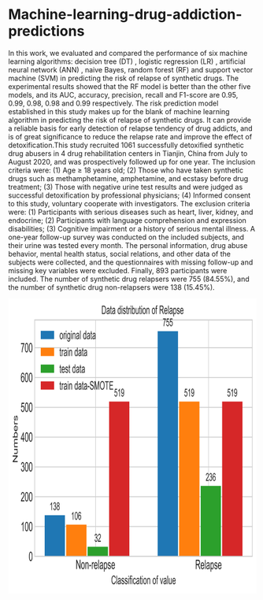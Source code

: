 # Machine-learning-drug-addiction-predictions
In this work, we evaluated and compared the performance of six machine learning algorithms: decision tree (DT) , logistic regression (LR) , artificial neural network (ANN) , naive Bayes, random forest (RF) and support vector machine (SVM) in predicting the risk of relapse of synthetic drugs. The experimental results showed that the RF model is better than the other five models, and its AUC, accuracy, precision, recall and F1-score are 0.95, 0.99, 0.98, 0.98 and 0.99 respectively. The risk prediction model established in this study makes up for the blank of machine learning algorithm in predicting the risk of relapse of synthetic drugs. It can provide a reliable basis for early detection of relapse tendency of drug addicts, and is of great significance to reduce the relapse rate and improve the effect of detoxification.This study recruited 1061 successfully detoxified synthetic drug abusers in 4 drug rehabilitation centers in Tianjin, China from July to August 2020, and was prospectively followed up for one year. The inclusion criteria were: (1) Age ≥ 18 years old; (2) Those who have taken synthetic drugs such as methamphetamine, amphetamine, and ecstasy before drug treatment; (3) Those with negative urine test results and were judged as successful detoxification by professional physicians; (4) Informed consent to this study, voluntary cooperate with investigators. The exclusion criteria were: (1) Participants with serious diseases such as heart, liver, kidney, and endocrine; (2) Participants with language comprehension and expression disabilities; (3) Cognitive impairment or a history of serious mental illness. A one-year follow-up survey was conducted on the included subjects, and their urine was tested every month. The personal information, drug abuse behavior, mental health status, social relations, and other data of the subjects were collected, and the questionnaires with missing follow-up and missing key variables were excluded. Finally, 893 participants were included. The number of synthetic drug relapsers were 755 (84.55%), and the number of synthetic drug non-relapsers were 138 (15.45%). 

<img src="https://github.com/XUEXI-CL/Machine-learning-drug-addiction-predictions/blob/main/Data%20distribution.png" width="600" height="600">
